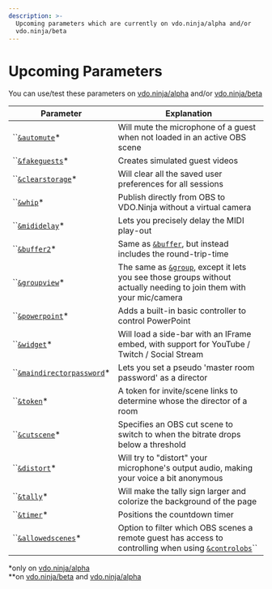 ```yaml
---
description: >-
  Upcoming parameters which are currently on vdo.ninja/alpha and/or
  vdo.ninja/beta
---
```


# Upcoming Parameters

You can use/test these parameters on [vdo.ninja/alpha](https://vdo.ninja/alpha/) and/or [vdo.ninja/beta](https://vdo.ninja/beta/)

| Parameter                                                                            | Explanation                                                                                                                                              |
| ------------------------------------------------------------------------------------ | -------------------------------------------------------------------------------------------------------------------------------------------------------- |
| ``[`&automute`](audio-parameters/and-automute-alpha.md)\*                            | Will mute the microphone of a guest when not loaded in an active OBS scene                                                                               |
| ``[`&fakeguests`](mixer-scene-parameters/and-fakeguests-alpha.md)\*                  | Creates simulated guest videos                                                                                                                           |
| ``[`&clearstorage`](settings-parameters/and-clearstorage-alpha.md)\*                 | Will clear all the saved user preferences for all sessions                                                                                               |
| ``[`&whip`](mixer-scene-parameters/and-whip-alpha.md)\*                              | Publish directly from OBS to VDO.Ninja without a virtual camera                                                                                          |
| ``[`&mididelay`](api-and-midi-parameters/and-mididelay-alpha.md)\*                   | Lets you precisely delay the MIDI play-out                                                                                                               |
| ``[`&buffer2`](video-parameters/and-buffer2-alpha.md)\*                              | Same as [`&buffer`](view-parameters/buffer.md), but instead includes the round-trip-time                                                                 |
| ``[`&groupview`](setup-parameters/and-groupview-alpha.md)\*                          | The same as [`&group`](../general-settings/and-group.md), except it lets you see those groups without actually needing to join them with your mic/camera |
| ``[`&powerpoint`](settings-parameters/and-powerpoint-alpha.md)\*                     | Adds a built-in basic controller to control PowerPoint                                                                                                   |
| ``[`&widget`](settings-parameters/and-widget-alpha.md)\*                             | Will load a side-bar with an IFrame embed, with support for YouTube / Twitch / Social Stream                                                             |
| ``[`&maindirectorpassword`](director-parameters/and-maindirectorpassword-alpha.md)\* | Lets you set a pseudo 'master room password' as a director                                                                                               |
| ``[`&token`](settings-parameters/and-token-alpha.md)\*                               | A token for invite/scene links to determine whose the director of a room                                                                                 |
| ``[`&cutscene`](settings-parameters/and-cutscene-alpha.md)\*                         | Specifies an OBS cut scene to switch to when the bitrate drops below a threshold                                                                         |
| ``[`&distort`](audio-parameters/and-distort-alpha.md)\*                              | Will try to "distort" your microphone's output audio, making your voice a bit anonymous                                                                  |
| ``[`&tally`](design-parameters/tallyoff.md)\*                                        | Will make the tally sign larger and colorize the background of the page                                                                                  |
| ``[`&timer`](settings-parameters/and-timer-alpha.md)\*                               | Positions the countdown timer                                                                                                                            |
| ``[`&allowedscenes`](settings-parameters/and-allowedscenes-alpha.md)\*               | Option to filter which OBS scenes a remote guest has access to controlling when using [`&controlobs`](settings-parameters/and-controlobs.md)``           |

\*only on [vdo.ninja/alpha](https://vdo.ninja/alpha/)\
\*\*on [vdo.ninja/beta](https://vdo.ninja/beta/) and [vdo.ninja/alpha](https://vdo.ninja/alpha/)
